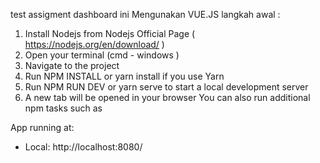 test assigment dashboard ini Mengunakan VUE.JS 
langkah awal : 
1. Install Nodejs from Nodejs Official Page ( https://nodejs.org/en/download/ )
2. Open your terminal  (cmd - windows )
3. Navigate to the project
4. Run NPM INSTALL or yarn install if you use Yarn
5. Run NPM RUN DEV or yarn serve to start a local development server
6. A new tab will be opened in your browser
   You can also run additional npm tasks such as

App running at:
- Local:   http://localhost:8080/
